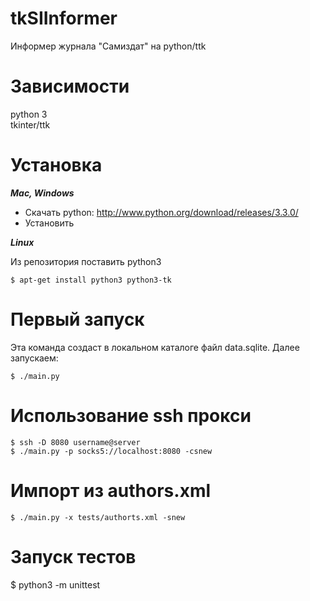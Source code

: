 tkSIInformer
============

Информер журнала "Самиздат" на python/ttk


Зависимости
===========

python 3<br>
tkinter/ttk


Установка
=========

***Mac, Windows***
* Скачать python: http://www.python.org/download/releases/3.3.0/
* Установить

***Linux***

Из репозитория поставить python3

    $ apt-get install python3 python3-tk


Первый запуск
=============

Эта команда создаст в локальном каталоге файл data.sqlite. Далее запускаем:

    $ ./main.py
    

Использование ssh прокси
========================

    $ ssh -D 8080 username@server
    $ ./main.py -p socks5://localhost:8080 -csnew


Импорт из authors.xml
=====================

    $ ./main.py -x tests/authorts.xml -snew

Запуск тестов
=============
$ python3 -m unittest
